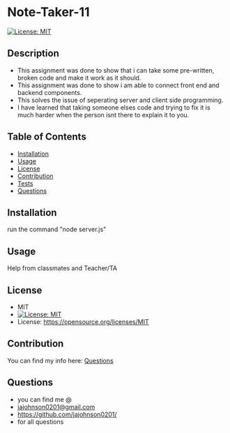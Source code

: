 # Note-Taker-11 

[![License: MIT](https://img.shields.io/badge/License-MIT-yellow.svg)](https://opensource.org/licenses/MIT)

## Description
- This assignment was done to show that i can take some pre-written, broken code and make it work as it should.
- This assignment was done to show i am able to connect front end and backend  components.
- This solves the issue of seperating server and client side programming.
- I have learned that taking someone elses code and trying to fix it is much harder when the person isnt there to explain it to you.

## Table of Contents
- [Installation](#Installation)
- [Usage](#Usage)
- [License](#License)
- [Contribution](#Contribution)
- [Tests](#Tests)
- [Questions](#Questions)


## Installation
run the command "node server.js"

## Usage
Help from classmates and Teacher/TA

## License
 - MIT
 - [![License: MIT](https://img.shields.io/badge/License-MIT-yellow.svg)](https://opensource.org/licenses/MIT)
 - License: https://opensource.org/licenses/MIT

## Contribution
You can find my info here: [Questions](#Questions)

## Questions
- you can find me @
- jajohnson0201@gmail.com
- https://github.com/jajohnson0201/
- for all questions

